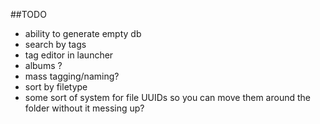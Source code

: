 ##TODO
* ability to generate empty db
* search by tags
* tag editor in launcher
* albums ?
* mass tagging/naming?
* sort by filetype
* some sort of system for file UUIDs so you can move them around the folder without it messing up?